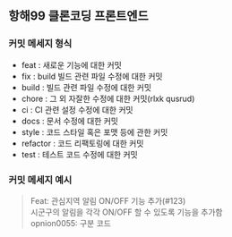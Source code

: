 ## 항해99 클론코딩 프론트엔드

### 커밋 메세지 형식

- feat : 새로운 기능에 대한 커밋
- fix : build 빌드 관련 파일 수정에 대한 커밋
- build : 빌드 관련 파일 수정에 대한 커밋
- chore : 그 외 자잘한 수정에 대한 커밋(rlxk qusrud)
- ci : CI 관련 설정 수정에 대한 커밋
- docs : 문서 수정에 대한 커밋
- style : 코드 스타일 혹은 포맷 등에 관한 커밋
- refactor : 코드 리팩토링에 대한 커밋
- test : 테스트 코드 수정에 대한 커밋

### 커밋 메세지 예시

> Feat: 관심지역 알림 ON/OFF 기능 추가(#123)
> <br/>시군구의 알림을 각각 ON/OFF 할 수 있도록 기능을 추가함
> <br/>opnion0055: 구분 코드
